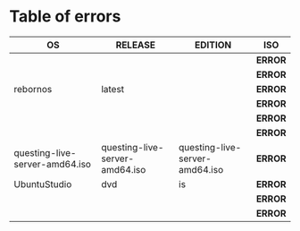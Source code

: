 # Table of errors
<!-- TABLE -->
| OS|RELEASE|EDITION|ISO |
|---|---|---|---|
|  |  |  | **ERROR** |
|  |  |  | **ERROR** |
| rebornos | latest |  | **ERROR** |
|  |  |  | **ERROR** |
|  |  |  | **ERROR** |
|  |  |  | **ERROR** |
| questing-live-server-amd64.iso | questing-live-server-amd64.iso | questing-live-server-amd64.iso | **ERROR** |
| UbuntuStudio | dvd | is | **ERROR** |
|  |  |  | **ERROR** |
|  |  |  | **ERROR** |
